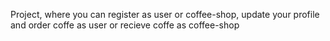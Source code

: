 Project, where you can register as user or coffee-shop, update your profile and order coffe as user or recieve coffe as coffee-shop